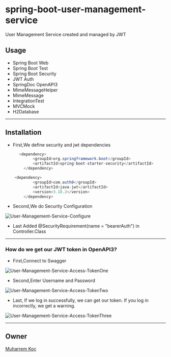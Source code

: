 # spring-boot-user-management-service

User Management Service created and managed by JWT 


## Usage


- Spring Boot Web
- Spring Boot Test
- Spring Boot Security
- JWT Auth
- SpringDoc OpenAPI3
- MimeMessageHelper
- MimeMessage
- IntegrationTest
- MVCMock
- H2Database


---

## Installation

- First,We define security and jwt dependencies

```java
      <dependency>
            <groupId>org.springframework.boot</groupId>
            <artifactId>spring-boot-starter-security</artifactId>
        </dependency>

    <dependency>
            <groupId>com.auth0</groupId>
            <artifactId>java-jwt</artifactId>
            <version>3.18.2</version>
        </dependency>
```
- Second,We do Security Configuration


![User-Management-Service-Configure](https://user-images.githubusercontent.com/80245013/145387159-e0a08584-857d-4bd5-8f27-bbef5a7ffc09.PNG)



- Last Added @SecurityRequirement(name = "bearerAuth") in Controller.Class


---
### How do we get our JWT token in OpenAPI3?

- First,Connect to Swagger


![User-Management-Service-Access-TokenOne](https://user-images.githubusercontent.com/80245013/145387187-58436050-8859-4ccb-9f95-ce42892be06e.PNG)



- Second,Enter Username and Password


![User-Management-Service-Access-TokenTwo](https://user-images.githubusercontent.com/80245013/145387222-1dcd587a-cd91-4d2d-8e35-9d1c58f0e41c.PNG)



- Last, If we log in successfully, we can get our token. If you log in incorrectly, we get a warning.



![User-Management-Service-Access-TokenThree](https://user-images.githubusercontent.com/80245013/145387251-19c26153-8498-435d-8b3c-c061c9d1c7dd.PNG)



---

## Owner
[Muharrem Koç](https://github.com/muharremkoc)
